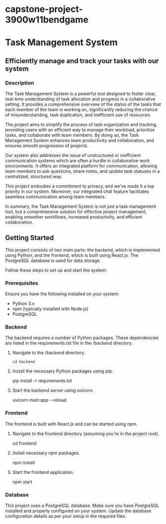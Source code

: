 # capstone-project-3900w11bendgame
# Task Management System
## Efficiently manage and track your tasks with our system

### Description

The Task Management System is a powerful tool designed to foster clear, real-time understanding of task allocation and progress in a collaborative setting. It provides a comprehensive overview of the status of the tasks that each member of the team is working on, significantly reducing the chance of misunderstanding, task duplication, and inefficient use of resources. 

The project aims to simplify the process of task organization and tracking, providing users with an efficient way to manage their workload, prioritize tasks, and collaborate with team members. By doing so, the Task Management System enhances team productivity and collaboration, and ensures smooth progression of projects.

Our system also addresses the issue of unstructured or inefficient communication systems which are often a hurdle in collaborative work environments. It offers an integrated platform for communication, allowing team members to ask questions, share notes, and update task statuses in a centralized, structured way. 

This project embodies a commitment to privacy, and we've made it a top priority in our system. Moreover, our integrated chat feature facilitates seamless communication among team members.

In summary, the Task Management System is not just a task management tool, but a comprehensive solution for effective project management, enabling smoother workflows, increased productivity, and efficient collaboration.

## Getting Started

This project consists of two main parts: the backend, which is implemented using Python, and the frontend, which is built using React.js. The PostgreSQL database is used for data storage.

Follow these steps to set up and start the system:

### Prerequisites

Ensure you have the following installed on your system:

* Python 3.x
* npm (typically installed with Node.js)
* PostgreSQL

### Backend

The backend requires a number of Python packages. These dependencies are listed in the requirements.txt file in the /backend directory.

1. Navigate to the /backend directory.
    ```
    cd backend
    ```
2. Install the necessary Python packages using pip.

    pip install -r requirements.txt

3. Start the backend server using uvicorn.

    uvicorn main:app --reload

### Frontend

The frontend is built with React.js and can be started using npm.

1. Navigate to the frontend directory (assuming you're in the project root).

    cd frontend

2. Install necessary npm packages.

    npm install

3. Start the frontend application.

    npm start


### Database

This project uses a PostgreSQL database. Make sure you have PostgreSQL installed and properly configured on your system. Update the database configuration details as per your setup in the required files.
